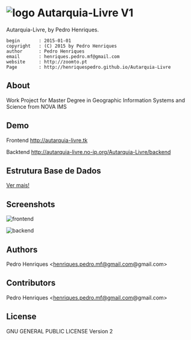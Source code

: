 
![logo](http://www.novaims.unl.pt/images/Logo.png "Autarquia-Livre") Autarquia-Livre V1
================================================================

Autarquia-Livre, by Pedro Henriques.

    begin       : 2015-01-01
    copyright   : (C) 2015 by Pedro Henriques
    author      : Pedro Henriques
    email       : henriques.pedro.mf@gmail.com
    website     : http://zoomto.pt
    Page        : http://henriquespedro.github.io/Autarquia-Livre

About
-------
Work Project for Master Degree in Geographic Information Systems and Science from NOVA IMS

Demo
-------

Frontend
http://autarquia-livre.tk

Backtend
http://autarquia-livre.no-ip.org/Autarquia-Livre/backend

Estrutura Base de Dados
-------
[Ver mais!](autarquia_livre.sql)


Screenshots
-------
![frontend](http://zoomto.pt/github/frontend.png)

![backend](http://zoomto.pt/github/backend.png)

Authors
-------
Pedro Henriques <henriques.pedro.mf@gmail.com@gmail.com>

Contributors
--------------
Pedro Henriques <henriques.pedro.mf@gmail.com@gmail.com>

License
-------
GNU GENERAL PUBLIC LICENSE Version 2
